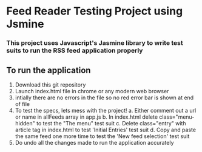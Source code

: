 # Feed Reader Testing Project using Jsmine
### This project uses Javascript's Jasmine library to write test suits to run the RSS feed application properly

## To run the application
1. Download this git repository
2. Launch index.html file in chrome or any modern web browser
3. intially there are no errors in the file so no red error bar is shown at end of file
4. To test the specs, lets mess with the project!
  a. Either comment out a url or name in allFeeds array in app.js
  b. In index.html delete class="menu-hidden" to test the "The menu" test suit
  c. Delete class="entry" with article tag in index.html to test 'Initial Entries' test suit
  d. Copy and paste the same feed one more time to test the 'New feed selection' test suit
5. Do undo all the changes made to run the application accurately


